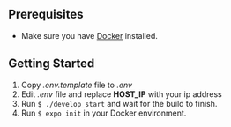 
## Prerequisites

- Make sure you have [Docker](https://docs.docker.com/docker-for-mac/install/) installed.
## Getting Started

1. Copy *.env.template* file to *.env*
2. Edit *.env* file and replace  **HOST_IP** with your ip address
3. Run `$ ./develop_start` and wait for the build to finish.
4. Run `$ expo init` in your Docker environment.



